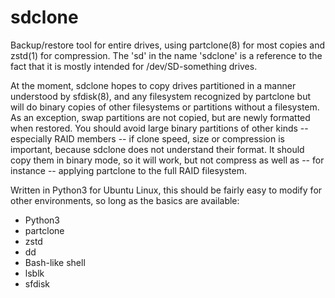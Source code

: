# sdclone
Backup/restore tool for entire drives, using partclone(8) for most copies and zstd(1) for compression.  The 'sd' in the name 'sdclone' is a reference to the fact that it is mostly intended for /dev/SD-something drives.

At the moment, sdclone hopes to copy drives partitioned in a manner understood by sfdisk(8), and any filesystem recognized by partclone but will do binary copies of other filesystems or partitions without a filesystem.  As an exception, swap partitions are not copied, but are newly formatted when restored.  You should avoid large binary partitions of other kinds -- especially RAID members -- if clone speed, size or compression is important, because sdclone does not understand their format.  It should copy them in binary mode, so it will work, but not compress as well as -- for instance -- applying partclone to the full RAID filesystem.

Written in Python3 for Ubuntu Linux, this should be fairly easy to modify for other environments, so long as the basics are available:
  - Python3
  - partclone
  - zstd
  - dd
  - Bash-like shell
  - lsblk
  - sfdisk
